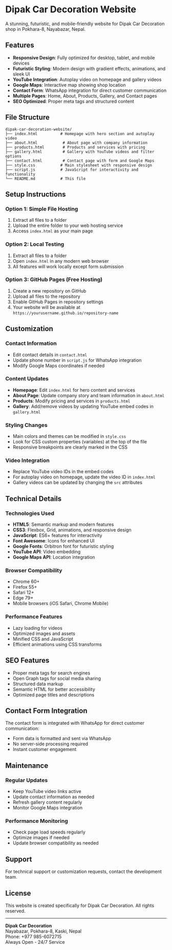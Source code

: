 # Dipak Car Decoration Website

A stunning, futuristic, and mobile-friendly website for Dipak Car Decoration shop in Pokhara-8, Nayabazar, Nepal.

## Features

- **Responsive Design**: Fully optimized for desktop, tablet, and mobile devices
- **Futuristic Styling**: Modern design with gradient effects, animations, and sleek UI
- **YouTube Integration**: Autoplay video on homepage and gallery videos
- **Google Maps**: Interactive map showing shop location
- **Contact Form**: WhatsApp integration for direct customer communication
- **Multiple Pages**: Home, About, Products, Gallery, and Contact pages
- **SEO Optimized**: Proper meta tags and structured content

## File Structure

```
dipak-car-decoration-website/
├── index.html          # Homepage with hero section and autoplay video
├── about.html           # About page with company information
├── products.html        # Products and services with pricing
├── gallery.html         # Gallery with YouTube videos and filter options
├── contact.html         # Contact page with form and Google Maps
├── style.css           # Main stylesheet with responsive design
├── script.js           # JavaScript for interactivity and functionality
└── README.md           # This file
```

## Setup Instructions

### Option 1: Simple File Hosting
1. Extract all files to a folder
2. Upload the entire folder to your web hosting service
3. Access `index.html` as your main page

### Option 2: Local Testing
1. Extract all files to a folder
2. Open `index.html` in any modern web browser
3. All features will work locally except form submission

### Option 3: GitHub Pages (Free Hosting)
1. Create a new repository on GitHub
2. Upload all files to the repository
3. Enable GitHub Pages in repository settings
4. Your website will be available at `https://yourusername.github.io/repository-name`

## Customization

### Contact Information
- Edit contact details in `contact.html`
- Update phone number in `script.js` for WhatsApp integration
- Modify Google Maps coordinates if needed

### Content Updates
- **Homepage**: Edit `index.html` for hero content and services
- **About Page**: Update company story and team information in `about.html`
- **Products**: Modify pricing and services in `products.html`
- **Gallery**: Add/remove videos by updating YouTube embed codes in `gallery.html`

### Styling Changes
- Main colors and themes can be modified in `style.css`
- Look for CSS custom properties (variables) at the top of the file
- Responsive breakpoints are clearly marked in the CSS

### Video Integration
- Replace YouTube video IDs in the embed codes
- For autoplay video on homepage, update the video ID in `index.html`
- Gallery videos can be updated by changing the `src` attributes

## Technical Details

### Technologies Used
- **HTML5**: Semantic markup and modern features
- **CSS3**: Flexbox, Grid, animations, and responsive design
- **JavaScript**: ES6+ features for interactivity
- **Font Awesome**: Icons for enhanced UI
- **Google Fonts**: Orbitron font for futuristic styling
- **YouTube API**: Video embedding
- **Google Maps API**: Location integration

### Browser Compatibility
- Chrome 60+
- Firefox 55+
- Safari 12+
- Edge 79+
- Mobile browsers (iOS Safari, Chrome Mobile)

### Performance Features
- Lazy loading for videos
- Optimized images and assets
- Minified CSS and JavaScript
- Efficient animations using CSS transforms

## SEO Features

- Proper meta tags for search engines
- Open Graph tags for social media sharing
- Structured data markup
- Semantic HTML for better accessibility
- Optimized page titles and descriptions

## Contact Form Integration

The contact form is integrated with WhatsApp for direct customer communication:
- Form data is formatted and sent via WhatsApp
- No server-side processing required
- Instant customer engagement

## Maintenance

### Regular Updates
- Keep YouTube video links active
- Update contact information as needed
- Refresh gallery content regularly
- Monitor Google Maps integration

### Performance Monitoring
- Check page load speeds regularly
- Optimize images if needed
- Update browser compatibility as needed

## Support

For technical support or customization requests, contact the development team.

## License

This website is created specifically for Dipak Car Decoration. All rights reserved.

---

**Dipak Car Decoration**  
Nayabazar, Pokhara-8, Kaski, Nepal  
Phone: +977 985-6072715  
Always Open - 24/7 Service

